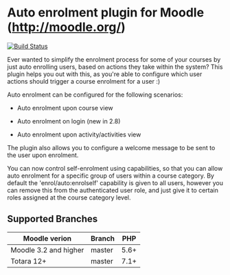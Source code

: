 Auto enrolment plugin for Moodle (http://moodle.org/)
=====================================================

[![Build Status](https://travis-ci.org/catalyst/moodle-enrol_auto.svg?branch=master)](https://travis-ci.org/catalyst/moodle-enrol_auto)

Ever wanted to simplify the enrolment process for some of your courses by just auto enrolling users, based on actions they take within the system? This plugin helps you out with this, as you're able to configure which user actions should trigger a course enrolment for a user :)

Auto enrolment can be configured for the following scenarios:

* Auto enrolment upon course view

* Auto enrolment on login (new in 2.8)

* Auto enrolment upon activity/activities view

The plugin also allows you to configure a welcome message to be sent to the user upon enrolment.

You can now control self-enrolment using capabilities, so that you can allow auto enrolment
for a specific group of users within a course category. By default the 'enrol/auto:enrolself' capability
is given to all users, however you can remove this from the authenticated user role, and just give it to
certain roles assigned at the course category level.

Supported Branches
--------

| Moodle verion     | Branch      | PHP  |
| ----------------- | ----------- | ---- |
| Moodle 3.2 and higher| master | 5.6+ |
| Totara 12+ | master |  7.1+ |
